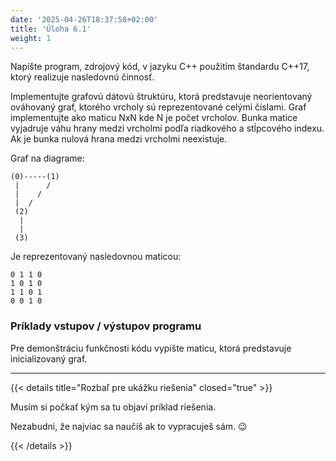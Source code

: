 ```yaml
---
date: '2025-04-26T18:37:58+02:00'
title: 'Úloha 6.1'
weight: 1
---
```


Napíšte program, zdrojový kód, v jazyku C++ použitím štandardu C++17, ktorý realizuje nasledovnú činnosť.

Implementujte grafovú dátovú štruktúru, ktorá predstavuje neorientovaný ováhovaný graf, ktorého vrcholy sú
reprezentované celými číslami. Graf implementujte ako maticu NxN kde N je počet vrcholov. Bunka matice vyjadruje váhu
hrany medzi vrcholmi podľa riadkového a stĺpcového indexu. Ak je bunka nulová hrana medzi vrcholmi neexistuje.

Graf na diagrame:

```text
(0)-----(1)
 |      /
 |    /
 |  /
 (2)
  |
  |
 (3)
```

Je reprezentovaný nasledovnou maticou:

```text
0 1 1 0
1 0 1 0
1 1 0 1
0 0 1 0
```

### Príklady vstupov / výstupov programu

Pre demonštráciu funkčnosti kódu vypíšte maticu, ktorá predstavuje inicializovaný graf.

---

{{< details title="Rozbaľ pre ukážku riešenia" closed="true" >}}

Musím si počkať kým sa tu objaví príklad riešenia.

Nezabudni, že najviac sa naučíš ak to vypracuješ sám. 😉

{{< /details >}}
